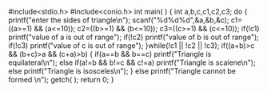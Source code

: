 #include<stdio.h>
#include<conio.h>
int main( )
{
 int a,b,c,c1,c2,c3;
 do
 {
 printf("enter the sides of triangle\n");
 scanf("%d%d%d",&a,&b,&c);
 c1=((a>=1) && (a<=10));
 c2=((b>=1) && (b<=10));
 c3=((c>=1) && (c<=10));
 if(!c1)
 printf("value of a is out of range");
 if(!c2)
 printf("value of b is out of range");
if(!c3)
 printf("value of c is out of range");
 }while(!c1 || !c2 || !c3);
 if((a+b)>c && (b+c)>a && (c+a)>b)
 {
 if(a==b && b==c)
 printf("Triangle is equilateral\n");
 else if(a!=b && b!=c && c!=a)
 printf("Triangle is scalene\n");
 else
 printf("Triangle is isosceles\n");
 }
 else
 printf("Triangle cannot be formed \n");
 getch( );
 return 0;
}
